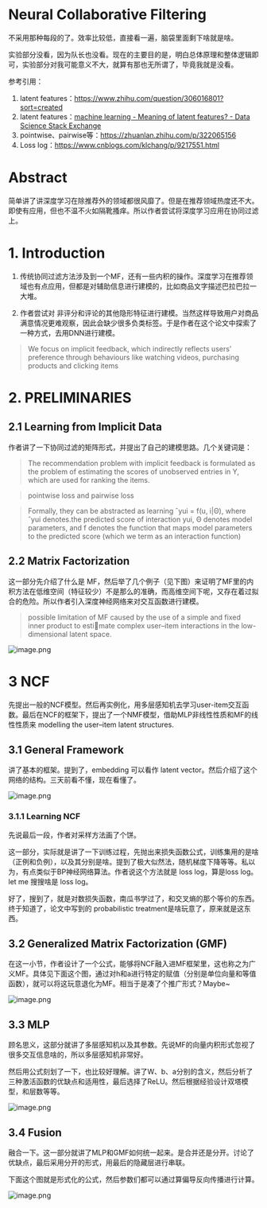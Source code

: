 # Neural Collaborative Filtering

不采用那种每段的了。效率比较低，直接看一遍，脑袋里面剩下啥就是啥。

实验部分没看，因为队长也没看。现在的主要目的是，明白总体原理和整体逻辑即可，实验部分对我可能意义不大，就算有那也无所谓了，毕竟我就是没看。

参考引用：
1. latent features：https://www.zhihu.com/question/306016801?sort=created<br/>
2. latent features：[machine learning - Meaning of latent features? - Data Science Stack Exchange](https://datascience.stackexchange.com/questions/749/meaning-of-latent-features)
3. pointwise、pairwise等：https://zhuanlan.zhihu.com/p/322065156
4. Loss log：https://www.cnblogs.com/klchang/p/9217551.html

# Abstract

简单讲了讲深度学习在除推荐外的领域都很风靡了。但是在推荐领域热度还不大。即使有应用，但也不温不火如隔靴搔痒。所以作者尝试将深度学习应用在协同过滤上。

# 1. Introduction

1. 传统协同过滤方法涉及到一个MF，还有一些内积的操作。深度学习在推荐领域也有点应用，但都是对辅助信息进行建模的，比如商品文字描述巴拉巴拉一大堆。

2. 作者尝试对 非评分和评论的其他隐形特征进行建模。当然这样导致用户对商品满意情况更难观察，因此会缺少很多负类标签。于是作者在这个论文中探索了一种方式，去用DNN进行建模。

> We focus on implicit feedback, which indirectly reflects users’ preference through behaviours like watching videos, purchasing products and clicking items

# 2. PRELIMINARIES

## 2.1 Learning from Implicit Data

作者讲了一下协同过滤的矩阵形式，并提出了自己的建模思路。几个关键词是：

> The recommendation problem with implicit feedback is formulated as the problem of estimating the scores of unobserved entries in Y, which are used for ranking the items.

> pointwise loss and pairwise loss

> Formally, they can be abstracted as learning ˆyui = f(u, i|Θ), where ˆyui denotes.the predicted score of interaction yui, Θ denotes model parameters, and f denotes the function that maps model parameters to the predicted score (which we term as an interaction function)

## 2.2 Matrix Factorization

这一部分先介绍了什么是 MF，然后举了几个例子（见下图）来证明了MF里的内积方法在低维空间（特征较少）不是那么的准确，而高维空间下呢，又存在着过拟合的危险。所以作者引入深度神经网络来对交互函数进行建模。

> possible limitation of MF caused by the use of a simple and fixed inner product to estimate complex user–item interactions in the low-dimensional latent space.

![image.png](https://p3-juejin.byteimg.com/tos-cn-i-k3u1fbpfcp/13897f8762a945849bc6eb4319382bea~tplv-k3u1fbpfcp-watermark.image?)

# 3 NCF

先提出一般的NCF模型。然后再实例化，用多层感知机去学习user-item交互函数。最后在NCF的框架下，提出了一个NMF模型，借助MLP非线性性质和MF的线性性质来 modelling the user–item latent structures.

## 3.1 General Framework

讲了基本的框架。提到了，embedding 可以看作 latent vector。然后介绍了这个网络的结构。三天前看不懂，现在看懂了。


![image.png](https://p1-juejin.byteimg.com/tos-cn-i-k3u1fbpfcp/35060dccbc294e5c82cd616aff73aac1~tplv-k3u1fbpfcp-watermark.image?)

### 3.1.1 Learning NCF

先说最后一段，作者对采样方法画了个饼。

这一部分，实际就是讲了一下训练过程，先抛出来损失函数公式，训练集用的是啥（正例和负例），以及其分别是啥。提到了极大似然法，随机梯度下降等等。私以为，有点类似于BP神经网络算法。作者说这个方法就是 loss log，算是loss log。let me 搜搜啥是 loss log。

好了，搜到了，就是对数损失函数，南瓜书学过了，和交叉熵的那个等价的东西。终于知道了，论文中写到的 probabilistic treatment是啥玩意了，原来就是这东西。

## 3.2 Generalized Matrix Factorization (GMF)

在这一小节，作者设计了一个公式，能够将NCF融入进MF框架里，这也称之为广义MF。具体见下面这个图，通过对h和a进行特定的赋值（分别是单位向量和等值函数），就可以将这玩意退化为MF。相当于是凑了个推广形式？Maybe~


![image.png](https://p9-juejin.byteimg.com/tos-cn-i-k3u1fbpfcp/ca9d7f804bda4dda95cc1f89d019775c~tplv-k3u1fbpfcp-watermark.image?)

## 3.3 MLP

顾名思义，这部分就讲了多层感知机以及其参数。先说MF的向量内积形式忽视了很多交互信息啥的，所以多层感知机非常好。

然后用公式刻划了一下，也比较好理解。讲了W、b、a分别的含义，然后分析了三种激活函数的优缺点和适用性，最后选择了ReLU。然后根据经验设计双塔模型，和层数等等。


![image.png](https://p9-juejin.byteimg.com/tos-cn-i-k3u1fbpfcp/c5976fd6388640598edcc9b2e20c4402~tplv-k3u1fbpfcp-watermark.image?)

## 3.4 Fusion

融合一下。这一部分就讲了MLP和GMF如何统一起来。是合并还是分开。讨论了优缺点，最后采用分开的形式，用最后的隐藏层进行串联。

下面这个图就是形式化的公式，然后参数们都可以通过算偏导反向传播进行计算。

![image.png](https://p6-juejin.byteimg.com/tos-cn-i-k3u1fbpfcp/4bb48517de3542ae9f0f4fd2d8fc1532~tplv-k3u1fbpfcp-watermark.image?)

